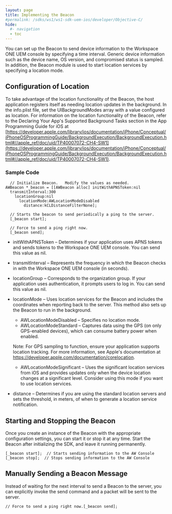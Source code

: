 ```yaml
---
layout: page
title: Implementing the Beacon
#permalink: /sdks/ws1/ws1-sdk-uem-ios/developer/Objective-C/
hide:
  #- navigation
  - toc
---
```


You can set up the Beacon to send device information to the Workspace ONE UEM console by specifying a time interval. Generic device information such as the device name, OS version, and compromised status is sampled. In addition, the Beacon module is used to start location services by specifying a location mode.

## Configuration of Location

To take advantage of the location functionality of the Beacon, the host application registers itself as needing location updates in the background. In the info.plist file, set the UIBackgroundModes array with a value configured as location. For information on the location functionality of the Beacon, refer to the Declaring Your App's Supported Background Tasks section in the App Programming Guide for iOS at [https://developer.apple.com/library/ios/documentation/iPhone/Conceptual/iPhoneOSProgrammingGuide/BackgroundExecution/BackgroundExecution.html#//apple_ref/doc/uid/TP40007072-CH4-SW1](https://developer.apple.com/library/ios/documentation/iPhone/Conceptual/iPhoneOSProgrammingGuide/BackgroundExecution/BackgroundExecution.html#//apple_ref/doc/uid/TP40007072-CH4-SW1).

### Sample Code

```
  // Initialize Beacon.   Modify the values as needed. 
AWBeacon *_beacon = [[AWBeacon alloc] initWithAPNSToken:nil
  transmitInterval:300
    locationGroup:nil
      locationMode:AWLocationModeDisabled 
        distance:kCLDistanceFilterNone];
 
  // Starts the beacon to send periodically a ping to the server.
  [_beacon start];

  // Force to send a ping right now.
  [_beacon send];
```

  * initWithAPNSToken – Determines if your application uses APNS tokens and sends tokens to the Workspace ONE UEM console. You can send this value as nil.
  * transmitInterval – Represents the frequency in which the Beacon checks in with the Workspace ONE UEM console (in seconds).
  * locationGroup – Corresponds to the organization group. If your application uses authentication, it prompts users to log in. You can send this value as nil.
  * locationMode – Uses location services for the Beacon and includes the coordinates when reporting back to the server. This method also sets up the Beacon to run in the background.
    * AWLocationModeDisabled – Specifies no location mode.
    * AWLocationModeStandard – Captures data using the GPS (on only GPS-enabled devices), which can consume battery power when enabled.

    Note: For GPS sampling to function, ensure your application supports location tracking. For more information, see Apple's documentation at https://developer.apple.com/documentation/corelocation.
    * AWLocationModeSignificant – Uses the significant location services from iOS and provides updates only when the device location changes at a significant level. Consider using this mode if you want to use location services.
  * distance – Determines if you are using the standard location servers and sets the threshold, in meters, of when to generate a location service notification.

## Starting and Stopping the Beacon

Once you create an instance of the Beacon with the appropriate configuration settings, you can start it or stop it at any time. Start the Beacon after initializing the SDK, and leave it running permanently.

```
[_beacon start];  // Starts sending information to the AW Console 
[_beacon stop];  // Stops sending information to the AW Console
```

## Manually Sending a Beacon Message

Instead of waiting for the next interval to send a Beacon to the server, you can explicitly invoke the send command and a packet will be sent to the server.

```
// Force to send a ping right now.[_beacon send];
```

